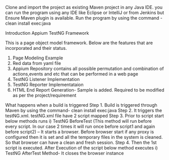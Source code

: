 
Clone and import the project as existing Maven project in any Java IDE.
you can run the program using any IDE like Eclipse or IntelliJ or from Jenkins but Ensure Maven plugin is available. 
Run the program by using the command - clean install exec:java

Introduction
Appium TestNG Framework 

This is a page object model framework. Below are the features that are incorporated and their status.

1) Page Modeling Example
2) Red data from yaml file
3) Appium Repository contains all possible permutation and  combination of actions,events and etc that can be performed in a web page
4) TestNG Listener Implementation
5) TestNG Reporter Implementataion 
6) HTML End Report Generation- Sample is added. Required to be modified as per the project/requirement

What happens when a build is triggered
 Step 1. Build is triggered through Maven by using the command- clean install exec:java
 Step 2. It triggers the testNG.xml. testNG.xml file have 2 script mapped
 Step 3. Prior to script start below methods runs
            i) TestNG BeforeTest (This method will run before every script. In our case 2 times it will run once before script1 and again before script2) – It starts a browser. Before browser start if any proxy is configured then it is set and all the temporary files in the system is cleaned. So that browser can have a clean and fresh session.
Step 4. Then the 1st script is executed. 
        After Execution of the script below method executes
        i)  TestNG AfterTest Method- It closes the browser instance 
